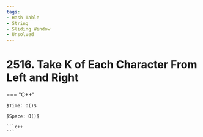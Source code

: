 ```yaml
---
tags:
- Hash Table
- String
- Sliding Window
- Unsolved
---
```



# 2516. Take K of Each Character From Left and Right

=== "C++"

    $Time: O()$

    $Space: O()$

    ```c++
    ```